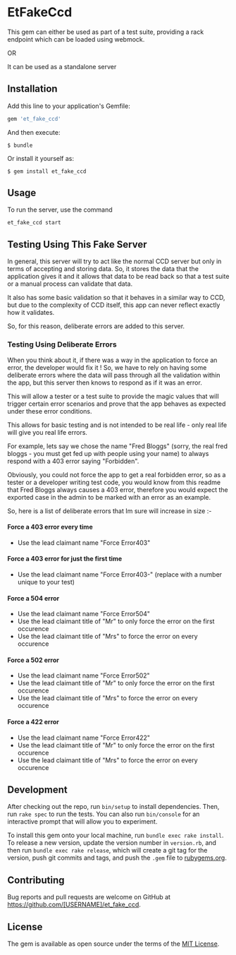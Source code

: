 # EtFakeCcd

This gem can either be used as part of a test suite, providing a rack endpoint which can be loaded using
webmock.

OR

It can be used as a standalone server

## Installation

Add this line to your application's Gemfile:

```ruby
gem 'et_fake_ccd'
```

And then execute:

    $ bundle

Or install it yourself as:

    $ gem install et_fake_ccd

## Usage

To run the server, use the command

```
et_fake_ccd start
```

## Testing Using This Fake Server

In general, this server will try to act like the normal CCD server but only in terms of accepting
and storing data.
So, it stores the data that the application gives it and it allows that data to be read back so
that a test suite or a manual process can validate that data.

It also has some basic validation so that it behaves in a similar way to CCD, but due to the complexity of
CCD itself, this app can never reflect exactly how it validates.

So, for this reason, deliberate errors are added to this server.

### Testing Using Deliberate Errors

When you think about it, if there was a way in the application to force an error, the developer 
would fix it !  So, we have to rely on having some deliberate errors where the data will pass through
all the validation within the app, but this server then knows to respond as if it was an error.

This will allow a tester or a test suite to provide the magic values that will trigger certain 
error scenarios and prove that the app behaves as expected under these error conditions.

This allows for basic testing and is not intended to be real life - only real life will give you 
real life errors.

For example, lets say we chose the name "Fred Bloggs" (sorry, the real fred bloggs - you must get fed
up with people using your name) to always respond with a 403 error saying "Forbidden".

Obviously, you could not force the app to get a real forbidden error, so as a tester or a developer 
writing test code, you would know from this readme that Fred Bloggs always causes a 403 error,
therefore you would expect the exported case in the admin to be marked with an error as an example.

So, here is a list of deliberate errors that Im sure will increase in size :-

#### Force a 403 error every time

* Use the lead claimant name "Force Error403"

#### Force a 403 error for just the first time

* Use the lead claimant name "Force Error403-<n>" (replace <n> with a number unique to your test)

#### Force a 504 error
* Use the lead claimant name "Force Error504"
* Use the lead claimant title of "Mr" to only force the error on the first occurence
* Use the lead claimant title of "Mrs" to force the error on every occurence

#### Force a 502 error
* Use the lead claimant name "Force Error502"
* Use the lead claimant title of "Mr" to only force the error on the first occurence
* Use the lead claimant title of "Mrs" to force the error on every occurence

#### Force a 422 error
* Use the lead claimant name "Force Error422"
* Use the lead claimant title of "Mr" to only force the error on the first occurence
* Use the lead claimant title of "Mrs" to force the error on every occurence




## Development

After checking out the repo, run `bin/setup` to install dependencies. Then, run `rake spec` to run the tests. You can also run `bin/console` for an interactive prompt that will allow you to experiment.

To install this gem onto your local machine, run `bundle exec rake install`. To release a new version, update the version number in `version.rb`, and then run `bundle exec rake release`, which will create a git tag for the version, push git commits and tags, and push the `.gem` file to [rubygems.org](https://rubygems.org).

## Contributing

Bug reports and pull requests are welcome on GitHub at https://github.com/[USERNAME]/et_fake_ccd.

## License

The gem is available as open source under the terms of the [MIT License](https://opensource.org/licenses/MIT).
